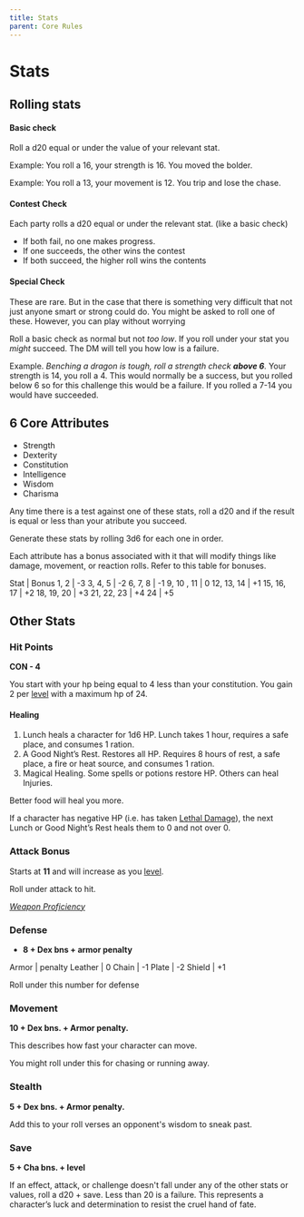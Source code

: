 ```yaml
---
title: Stats
parent: Core Rules
---
```

# Stats

## Rolling stats

#### Basic check

Roll a d20 equal or under the value of your relevant stat. 

Example: You roll a 16, your strength is 16. You moved the bolder. 

Example: You roll a 13, your movement is 12. You trip and lose the chase.

#### Contest Check

Each party rolls a d20 equal or under the relevant stat. (like a basic check)

- If both fail, no one makes progress. 
- If one succeeds, the other wins the contest
- If both succeed, the higher roll wins the contents 

#### Special Check

These are rare. But in the case that there is something very difficult that not
just anyone smart or strong could do. You might be asked to roll one of these. 
However, you can play without worrying 

Roll a basic check as normal but not *too low*. 
If you roll under your stat you *might* succeed.
The DM will tell you how low is a failure. 

Example. 
*Benching a dragon is tough, roll a strength check **above 6**.*
Your strength is 14, you roll a 4. 
This would normally be a success, but you rolled below 6 so for this challenge
this would be a failure. If you rolled a 7-14 you would have succeeded. 


## 6 Core Attributes

- Strength
- Dexterity
- Constitution
- Intelligence
- Wisdom
- Charisma

Any time there is a test against one of these stats, roll a d20 and if the
result is equal or less than your atribute you succeed.

Generate these stats by rolling 3d6 for each one in order.

Each attribute has a bonus associated with it that will modify things like
damage, movement, or reaction rolls.
Refer to this table for bonuses.

Stat | Bonus
1, 2 | -3
3, 4, 5 | -2
6, 7, 8 | -1
9, 10 , 11 | 0
12, 13, 14 | +1
15, 16, 17 | +2
18, 19, 20 | +3
21, 22, 23 | +4
24 | +5

## Other Stats

### Hit Points

**CON - 4**

You start with your hp being equal to 4 less than your constitution.
You gain 2 per [level](level.md) with a maximum hp of 24.

#### Healing

1. Lunch heals a character for 1d6 HP. Lunch takes 1 hour, requires a safe place, and consumes 1 ration.
2. A Good Night’s Rest. Restores all HP. Requires 8 hours of rest, a safe place, a fire or heat source, and consumes 1 ration.
3. Magical Healing. Some spells or potions restore HP. Others can heal Injuries.

Better food will heal you more.

If a character has negative HP (i.e. has taken [Lethal
Damage](DeathDismemberment.md)),
the next Lunch or Good Night’s Rest heals them to 0 and not
over 0.

### Attack Bonus

Starts at **11** and will increase as you [level](level.md). 

Roll under attack to hit.

*[Weapon Proficiency](combat#weapon-proficiency)*

### Defense

- **8 + Dex bns + armor penalty**

Armor | penalty
Leather | 0
Chain | -1
Plate | -2
Shield | +1 

Roll under this number for defense

### Movement

**10 + Dex bns. +  Armor penalty.**

This describes how fast your character can move. 

You might roll under this for chasing or running away.

### Stealth

**5 + Dex bns. +  Armor penalty.**

Add this to your roll verses an opponent's wisdom to sneak past.

### Save

**5 + Cha bns. + level**

If an effect, attack,
or challenge doesn't fall under any of the other stats or values,
roll a d20 + save. 
Less than 20 is a failure. 
This represents a character’s luck and determination
to resist the cruel hand of fate.
